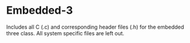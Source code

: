 # Embedded-3
Includes all C (.c) and corresponding header files (.h) for the embedded three class. All system specific files are left out.
